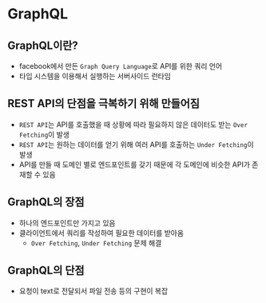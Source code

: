 # GraphQL
## GraphQL이란?
- facebook에서 만든 `Graph Query Language`로 API를 위한 쿼리 언어
- 타입 시스템을 이용해서 실행하는 서버사이드 런타임

## REST API의 단점을 극복하기 위해 만들어짐
- `REST API`는 API를 호출했을 때 상황에 따라 필요하지 않은 데이터도 받는 `Over Fetching`이 발생
- `REST API`는 원하는 데이터를 얻기 위해 여러 API를 호출하는 `Under Fetching`이 발생
- API를 만들 때 도메인 별로 엔드포인트를 갖기 때문에 각 도메인에 비슷한 API가 존재할 수 있음

## GraphQL의 장점
- 하나의 엔드포인트만 가지고 있음
- 클라이언트에서 쿼리를 작성하여 필요한 데이터를 받아옴
    - `Over Fetching`, `Under Fetching` 문제 해결

## GraphQL의 단점
- 요청이 text로 전달되서 파일 전송 등의 구현이 복잡